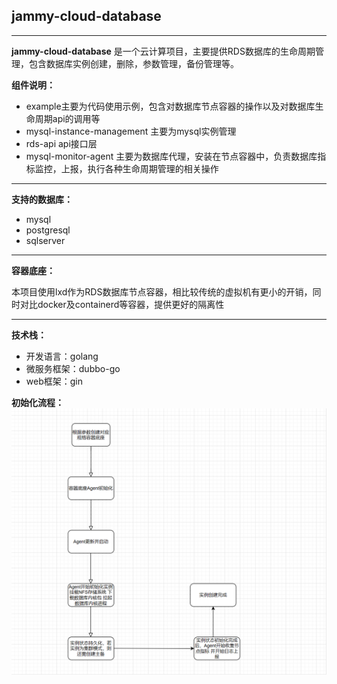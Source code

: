## jammy-cloud-database

-----------------------
**jammy-cloud-database** 是一个云计算项目，主要提供RDS数据库的生命周期管理，包含数据库实例创建，删除，参数管理，备份管理等。

**组件说明：**
- example主要为代码使用示例，包含对数据库节点容器的操作以及对数据库生命周期api的调用等
- mysql-instance-management 主要为mysql实例管理
- rds-api api接口层
- mysql-monitor-agent 主要为数据库代理，安装在节点容器中，负责数据库指标监控，上报，执行各种生命周期管理的相关操作

-------------------------
**支持的数据库：**
- mysql
- postgresql
- sqlserver
-------------------------
**容器底座：**

本项目使用lxd作为RDS数据库节点容器，相比较传统的虚拟机有更小的开销，同时对比docker及containerd等容器，提供更好的隔离性

-------------------------
**技术栈：**
- 开发语言：golang
- 微服务框架：dubbo-go
- web框架：gin

**初始化流程：**
![workflow](./workflow.jpg)
